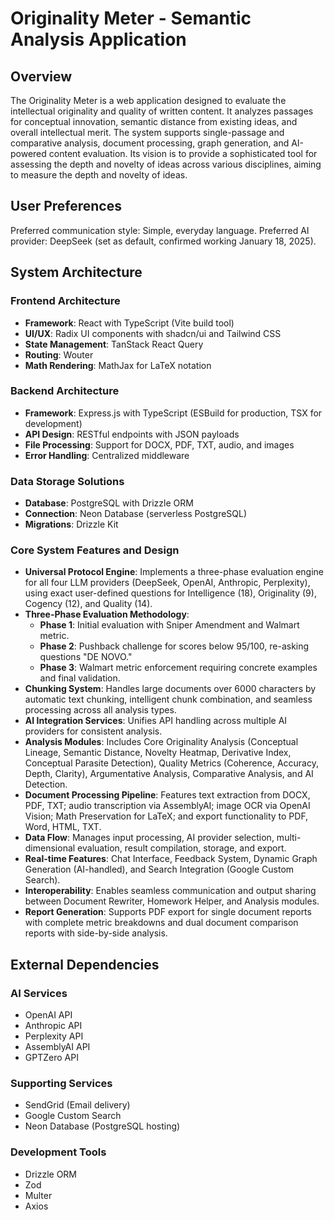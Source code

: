# Originality Meter - Semantic Analysis Application

## Overview
The Originality Meter is a web application designed to evaluate the intellectual originality and quality of written content. It analyzes passages for conceptual innovation, semantic distance from existing ideas, and overall intellectual merit. The system supports single-passage and comparative analysis, document processing, graph generation, and AI-powered content evaluation. Its vision is to provide a sophisticated tool for assessing the depth and novelty of ideas across various disciplines, aiming to measure the depth and novelty of ideas.

## User Preferences
Preferred communication style: Simple, everyday language.
Preferred AI provider: DeepSeek (set as default, confirmed working January 18, 2025).

## System Architecture

### Frontend Architecture
- **Framework**: React with TypeScript (Vite build tool)
- **UI/UX**: Radix UI components with shadcn/ui and Tailwind CSS
- **State Management**: TanStack React Query
- **Routing**: Wouter
- **Math Rendering**: MathJax for LaTeX notation

### Backend Architecture
- **Framework**: Express.js with TypeScript (ESBuild for production, TSX for development)
- **API Design**: RESTful endpoints with JSON payloads
- **File Processing**: Support for DOCX, PDF, TXT, audio, and images
- **Error Handling**: Centralized middleware

### Data Storage Solutions
- **Database**: PostgreSQL with Drizzle ORM
- **Connection**: Neon Database (serverless PostgreSQL)
- **Migrations**: Drizzle Kit

### Core System Features and Design
- **Universal Protocol Engine**: Implements a three-phase evaluation engine for all four LLM providers (DeepSeek, OpenAI, Anthropic, Perplexity), using exact user-defined questions for Intelligence (18), Originality (9), Cogency (12), and Quality (14).
- **Three-Phase Evaluation Methodology**:
    - **Phase 1**: Initial evaluation with Sniper Amendment and Walmart metric.
    - **Phase 2**: Pushback challenge for scores below 95/100, re-asking questions "DE NOVO."
    - **Phase 3**: Walmart metric enforcement requiring concrete examples and final validation.
- **Chunking System**: Handles large documents over 6000 characters by automatic text chunking, intelligent chunk combination, and seamless processing across all analysis types.
- **AI Integration Services**: Unifies API handling across multiple AI providers for consistent analysis.
- **Analysis Modules**: Includes Core Originality Analysis (Conceptual Lineage, Semantic Distance, Novelty Heatmap, Derivative Index, Conceptual Parasite Detection), Quality Metrics (Coherence, Accuracy, Depth, Clarity), Argumentative Analysis, Comparative Analysis, and AI Detection.
- **Document Processing Pipeline**: Features text extraction from DOCX, PDF, TXT; audio transcription via AssemblyAI; image OCR via OpenAI Vision; Math Preservation for LaTeX; and export functionality to PDF, Word, HTML, TXT.
- **Data Flow**: Manages input processing, AI provider selection, multi-dimensional evaluation, result compilation, storage, and export.
- **Real-time Features**: Chat Interface, Feedback System, Dynamic Graph Generation (AI-handled), and Search Integration (Google Custom Search).
- **Interoperability**: Enables seamless communication and output sharing between Document Rewriter, Homework Helper, and Analysis modules.
- **Report Generation**: Supports PDF export for single document reports with complete metric breakdowns and dual document comparison reports with side-by-side analysis.

## External Dependencies

### AI Services
- OpenAI API
- Anthropic API
- Perplexity API
- AssemblyAI API
- GPTZero API

### Supporting Services
- SendGrid (Email delivery)
- Google Custom Search
- Neon Database (PostgreSQL hosting)

### Development Tools
- Drizzle ORM
- Zod
- Multer
- Axios